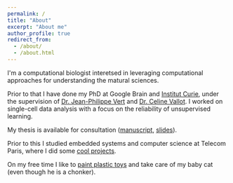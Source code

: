 ```yaml
---
permalink: /
title: "About"
excerpt: "About me"
author_profile: true
redirect_from: 
  - /about/
  - /about.html
---
```


I'm a computational biologist interetsed in leveraging computational approaches for understanding the matural sciences.

Prior to that I have done my PhD at Google Brain and [Institut Curie](https://curie.fr/), under the supervision of [Dr. Jean-Philippe Vert](https://jpvert.github.io/) and [Dr. Celine Vallot](https://curie.fr/personne/celine-vallot). I worked on single-cell data analysis with a focus on the reliability of unsupervised learning.

My thesis is available for consultation ([manuscript](), [slides](https://docs.google.com/presentation/d/1d9BdVEOqfCx-f4dQsPHoSE6gcIxI1pVg2Tqw0TqJk2c/edit?usp=sharing)).

Prior to this I studied embedded systems and computer science at Telecom Paris, where I did some [cool projects](https://www.hackster.io/gamazeps).

On my free time I like to [paint plastic toys](https://www.instagram.com/gamazeps/) and take care of my baby cat (even though he is a chonker).
